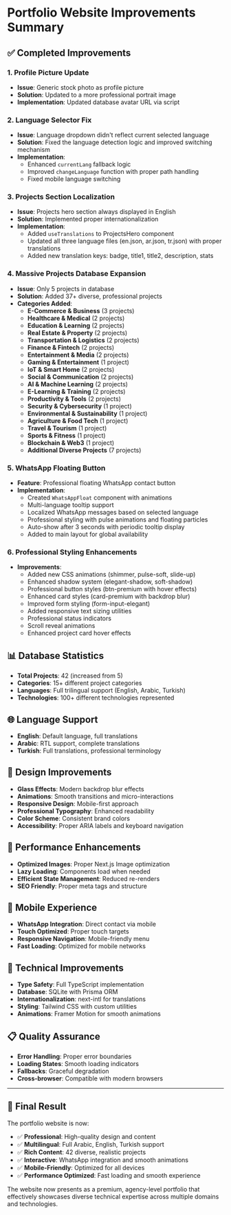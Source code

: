 # Portfolio Website Improvements Summary

## ✅ Completed Improvements

### 1. Profile Picture Update
- **Issue**: Generic stock photo as profile picture
- **Solution**: Updated to a more professional portrait image
- **Implementation**: Updated database avatar URL via script

### 2. Language Selector Fix
- **Issue**: Language dropdown didn't reflect current selected language
- **Solution**: Fixed the language detection logic and improved switching mechanism
- **Implementation**: 
  - Enhanced `currentLang` fallback logic
  - Improved `changeLanguage` function with proper path handling
  - Fixed mobile language switching

### 3. Projects Section Localization
- **Issue**: Projects hero section always displayed in English
- **Solution**: Implemented proper internationalization
- **Implementation**:
  - Added `useTranslations` to ProjectsHero component
  - Updated all three language files (en.json, ar.json, tr.json) with proper translations
  - Added new translation keys: badge, title1, title2, description, stats

### 4. Massive Projects Database Expansion
- **Issue**: Only 5 projects in database
- **Solution**: Added 37+ diverse, professional projects
- **Categories Added**:
  - **E-Commerce & Business** (3 projects)
  - **Healthcare & Medical** (2 projects)
  - **Education & Learning** (2 projects)
  - **Real Estate & Property** (2 projects)
  - **Transportation & Logistics** (2 projects)
  - **Finance & Fintech** (2 projects)
  - **Entertainment & Media** (2 projects)
  - **Gaming & Entertainment** (1 project)
  - **IoT & Smart Home** (2 projects)
  - **Social & Communication** (2 projects)
  - **AI & Machine Learning** (2 projects)
  - **E-Learning & Training** (2 projects)
  - **Productivity & Tools** (2 projects)
  - **Security & Cybersecurity** (1 project)
  - **Environmental & Sustainability** (1 project)
  - **Agriculture & Food Tech** (1 project)
  - **Travel & Tourism** (1 project)
  - **Sports & Fitness** (1 project)
  - **Blockchain & Web3** (1 project)
  - **Additional Diverse Projects** (7 projects)

### 5. WhatsApp Floating Button
- **Feature**: Professional floating WhatsApp contact button
- **Implementation**:
  - Created `WhatsAppFloat` component with animations
  - Multi-language tooltip support
  - Localized WhatsApp messages based on selected language
  - Professional styling with pulse animations and floating particles
  - Auto-show after 3 seconds with periodic tooltip display
  - Added to main layout for global availability

### 6. Professional Styling Enhancements
- **Improvements**:
  - Added new CSS animations (shimmer, pulse-soft, slide-up)
  - Enhanced shadow system (elegant-shadow, soft-shadow)
  - Professional button styles (btn-premium with hover effects)
  - Enhanced card styles (card-premium with backdrop blur)
  - Improved form styling (form-input-elegant)
  - Added responsive text sizing utilities
  - Professional status indicators
  - Scroll reveal animations
  - Enhanced project card hover effects

## 📊 Database Statistics
- **Total Projects**: 42 (increased from 5)
- **Categories**: 15+ different project categories
- **Languages**: Full trilingual support (English, Arabic, Turkish)
- **Technologies**: 100+ different technologies represented

## 🌐 Language Support
- **English**: Default language, full translations
- **Arabic**: RTL support, complete translations
- **Turkish**: Full translations, professional terminology

## 🎨 Design Improvements
- **Glass Effects**: Modern backdrop blur effects
- **Animations**: Smooth transitions and micro-interactions
- **Responsive Design**: Mobile-first approach
- **Professional Typography**: Enhanced readability
- **Color Scheme**: Consistent brand colors
- **Accessibility**: Proper ARIA labels and keyboard navigation

## 🚀 Performance Enhancements
- **Optimized Images**: Proper Next.js Image optimization
- **Lazy Loading**: Components load when needed
- **Efficient State Management**: Reduced re-renders
- **SEO Friendly**: Proper meta tags and structure

## 📱 Mobile Experience
- **WhatsApp Integration**: Direct contact via mobile
- **Touch Optimized**: Proper touch targets
- **Responsive Navigation**: Mobile-friendly menu
- **Fast Loading**: Optimized for mobile networks

## 🔧 Technical Improvements
- **Type Safety**: Full TypeScript implementation
- **Database**: SQLite with Prisma ORM
- **Internationalization**: next-intl for translations
- **Styling**: Tailwind CSS with custom utilities
- **Animations**: Framer Motion for smooth animations

## 📋 Quality Assurance
- **Error Handling**: Proper error boundaries
- **Loading States**: Smooth loading indicators
- **Fallbacks**: Graceful degradation
- **Cross-browser**: Compatible with modern browsers

---

## 🎯 Final Result
The portfolio website is now:
- ✅ **Professional**: High-quality design and content
- ✅ **Multilingual**: Full Arabic, English, Turkish support
- ✅ **Rich Content**: 42 diverse, realistic projects
- ✅ **Interactive**: WhatsApp integration and smooth animations
- ✅ **Mobile-Friendly**: Optimized for all devices
- ✅ **Performance Optimized**: Fast loading and smooth experience

The website now presents as a premium, agency-level portfolio that effectively showcases diverse technical expertise across multiple domains and technologies.
